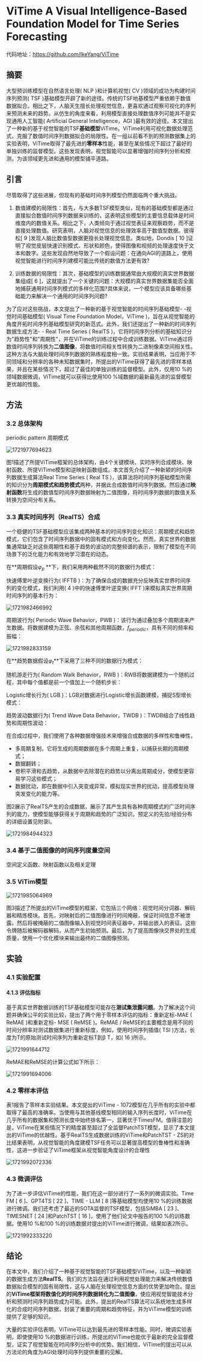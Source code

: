 # ViTime A Visual Intelligence-Based Foundation Model for Time Series Forecasting

代码地址：https://github.com/IkeYang/ViTime

## 摘要

大型预训练模型在自然语言处理( NLP )和计算机视觉( CV )领域的成功为构建时间序列预测( TSF )基础模型开辟了新的途径。传统的TSF地基模型严重依赖于数值数据拟合。相比之下，人脑天生擅长处理视觉信息，更喜欢通过观察可视化的序列来预测未来的趋势。从仿生的角度来看，利用模型直接处理数值序列可能并不是实现通用人工智能( Artificial General Intelligence，AGI )最有效的途径。本文提出了一种新的基于视觉智能的TSF**基础模型**ViTime。ViTime利用可视化数据处理范式，克服了数值时间序列数据拟合的局限性。在一组以前看不到的预测数据集上的实验表明，ViTime取得了最先进的**零样本**性能，甚至在某些情况下超过了最好的单独训练的监督模型。这些发现表明，视觉智能可以显著增强时间序列分析和预测，为该领域更先进和通用的模型铺平道路。

## 引言

尽管取得了这些进展，但现有的基础时间序列模型仍然面临两个重大挑战。

1. 数值建模的局限性：首先，与大多数TSF模型类似，现有的基础模型都是通过直接拟合数值时间序列数据来训练的，这表明这些模型的主要信息载体是时间维度内的数值关系。相比之下，人类倾向于通过视觉表征来观察趋势，而不是直接处理数值。研究表明，人脑对视觉信息的处理效率高于数值型数据。彼得松[ 9 ]发现人脑比数值型数据更擅长处理视觉信息。类似地，Dondis [ 10 ]证明了视觉皮层快速识别模式、形状和颜色，使得图像和视频的处理速度快于文本和数字。这些发现自然地导致了一个假设问题：在通向AGI的道路上，使用视觉智能进行时间序列建模可能比传统的数值方法更有效?

2. 训练数据的局限性：其次，基础模型的训练数据通常由大规模的真实世界数据集组成[ 6 ]，这就提出了一个关键的问题：大规模的真实世界数据集能否全面地捕获通用时间序列模式的多样化范围?具体来说，一个模型应该具备哪些基础能力来解决一个通用的时间序列问题?

为了应对这些挑战，本文提出了一种新的基于视觉智能的时间序列基础模型- -视觉时间基础模型( Visual Time Foundation Model，ViTime )，旨在从视觉智能的角度开拓时间序列基础模型研究的新范式。此外，我们还提出了一种新的时间序列数据生成方法- - Real Time Series ( RealTS )，它将时间序列分析的基础知识分为"趋势性"和"周期性"，并在ViTime的训练过程中合成训练数据。ViTime通过将数值时间序列转换为**二值图像**，将数值时间相关性转换为二进制像素空间相关性。这种方法与大脑处理时间序列数据的熟练程度相一致。实验结果表明，当应用于不同领域和分辨率的各种未知数据集时，所提出的ViTime获得了最先进的零样本结果，并且在某些情况下，超过了最佳的单独训练的监督模型。此外，仅用10 %的领域数据微调，ViTime就可以获得比使用100 %域数据的最新最先进的监督模型更优越的性能。

## 方法

### 3.2 总体架构

periodic pattern 周期模式

![1721977694623](assets/1721977694623.png)

​       图1描述了所提ViTime框架的总体架构，由4个关键模块、实时序列合成模块、映射函数、所提ViTime模型和逆映射函数组成。本文首先介绍了一种新颖的时间序列数据生成算法Real Time Series ( Real TS )，该算法将时间序列基础模型所需的知识分为**周期模式和趋势模式**两种，并据此合成数值时间序列数据。然后通过**映射函数**将生成的数值型时间序列数据映射为二值图像，将时间序列数据的数值关系转换为空间分布关系。

### 3.3 真实时间序列（RealTS）合成

​        一个稳健的TSF基础模型应该集成两种基本的时间序列变化知识：周期模式和趋势模式，它们包含了时间序列数据中的固有模式和方向变化。然而，真实世界的数据集通常缺乏对这些周期性和基于趋势的波动的完整频谱的表示，限制了模型在不同场景下的泛化能力和有效地学习潜在的动态。

在**周期假设$φ_p$ **下，我们采用两种截然不同的数据行为模式：

快速傅里叶逆变换行为( IFFTB )：为了确保合成的数据充分反映真实世界时间序列的变化模式，我们利用( 4 )中的快速傅里叶逆变换( IFFT )来模拟真实世界周期时间序列的基本行为：

![1721982466992](assets/1721982466992.png)

周期波行为( Periodic Wave Behavior，PWB )：该行为通过叠加多个周期波来产生数据。将数据建模为正弦、余弦和其他周期函数，$f_{periodic }$，具有不同的频率和振幅：

![1721982833159](assets/1721982833159.png)

在**趋势数据假设$φ_t$**下采用了三种不同的数据行为模式：

随机游走行为( Random Walk Behavior，RWB )：RWB将数据建模为一个随机过程，其中每个值都是前一个值加上一个随机步长：

Logistic增长行为( LGB )：LGB对数据进行Logistic增长函数建模，捕捉S型增长模式：

趋势波动数据行为( Trend Wave Data Behavior，TWDB )：TWDB结合了线性趋势和周期性波动：

在合成过程中，我们使用了各种数据增强技术来增强合成数据的多样性和鲁棒性，

- 多周期复制，它将生成的周期数据在多个周期上重复，以捕获长期的周期模式；
- 数据翻转；
- 卷积平滑和去趋势，从数据中去除潜在的趋势以分离出周期成分，使模型更容易学习这些模式；
- 数据扰动，即在数据中引入突变或异常，模拟现实世界的扰动，提高模型处理突发变化的能力等。

图2展示了RealTS产生的合成数据，展示了其产生具有各种周期模式的广泛时间序列的能力，使模型能够获得关于周期和趋势的广泛知识。预定义的先验/经验分布的详细设置见附录I。

![1721984944323](assets/1721984944323.png)

### 3.4 基于二值图像的时间序列度量空间

空间定义函数、映射函数以及相关定理

### 3.5 ViTim模型

![1721985064969](assets/1721985064969.png)

图3描述了所提出的ViTime模型的框架，它包括三个网络：视觉时间分词器、解码器和精炼模块。首先，对映射后的二值图像进行时间掩蔽，保证时间信息不被泄露。然后将被掩蔽的二值图像输入到视觉时间表征器中，并输出嵌入的表征。这些令牌随后被解码器解码，从而产生初始预测。最后，为了提高图像块交界处的生成质量，使用一个优化模块来输出最终的二值图像预测。

## 实验

### 4.1 实验配置

#### 4.1.3 评估指标

基于真实世界数据训练的TSF基础模型可能存在**测试集泄露问题**。为了解决这个问题并确保公平的实验比较，提出了两个用于零样本评估的指标：重新定标-MAE ( ReMAE )和重新定标- MSE ( ReMSE )。ReMAE / ReMSE的主要概念是用不同的时间分辨率对测试数据集进行重新标度，例如，使用时间序列插值( TSI )方法，长度为T的原始测试时间序列为重新定标T到β T，如( 16 )所示。

![1721991644712](assets/1721991644712.png)

ReMAE和ReMSE的计算公式如下所示：

![1721991694006](assets/1721991694006.png)

### 4.2 零样本评估

表1报告了零样本实验结果。本文提出的ViTime - 1072模型在几乎所有的实验中都取得了最高的准确率。当使用与其他基线模型相同的输入序列长度时，ViTime在几乎所有的数据集和预测长度中始终排名第一，显著优于TimesFM。值得注意的是，ViTime在某些情况下的精度甚至超过了全监督PatchTST模型，显示了本文提出的ViTime的优越性。基于RealTS生成数据训练的ViTime和PatchTST - ZS的对比结果表明，从视觉智能的角度建模TSF任务可以显著提高模型的鲁棒性和准确性，这进一步验证了ViTime框架从视觉智能角度设计的合理性

![1721992072336](assets/1721992072336.png)

### 4.3 微调评估

为了进一步评估ViTime的性能，我们在这一部分进行了一系列的微调实验。Time FM [ 6 ]、GPT4TS [ 22 ]、TIME - LLM [ 8 ]等基础模型均使用10 %的训练数据进行微调。我们还考虑了最近的SOTA监督的TSF模型，包括SiMBA [ 23 ]、TIMESNET [ 24 ]和PatchTST [ 16 ]，使用了他们论文中报告的100 %的训练数据。使用10 %和100 %的训练数据对提出的ViTime进行微调，结果如表2所示。

![1721992333220](assets/1721992333220.png)



## 结论

​        在本文中，我们介绍了一种基于视觉智能的TSF基础模型ViTime，以及一种新颖的数据生成方法**RealTS**。我们的方法旨在通过利用视觉处理能力来解决传统数值数据拟合模型的固有局限性，这与人脑在处理视觉信息方面的优势更加吻合。提出的**ViTime框架将数值化的时间序列数据转化为二值图像**，使应用视觉智能技术分析和预测时间序列趋势成为可能。此外，提出的RealTS算法可以系统地生成多样化的合成时间序列数据，封装了重要的周期和趋势特征，并为ViTime模型的训练提供了足够的知识。

​       大量的实验评估表明，ViTime可以达到最先进的零样本性能。同时，微调实验表明，即使使用10 %的数据进行训练，所提出的ViTime也能优于最新的完全监督模型，证实了视觉智能在时间序列分析中的优势。我们相信，ViTime的提出可以从方法论的角度为AGI处理时间序列提供重要的见解。